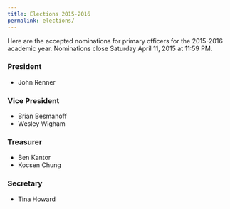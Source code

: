 ```yaml
---
title: Elections 2015-2016
permalink: elections/
---
```


Here are the accepted nominations for primary officers for the 2015-2016 academic year.
Nominations close Saturday April 11, 2015 at 11:59 PM.

### President

* John Renner

### Vice President

* Brian Besmanoff
* Wesley Wigham

### Treasurer

* Ben Kantor
* Kocsen Chung

### Secretary

* Tina Howard
